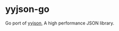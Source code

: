 # yyjson-go

Go port of [yyjson](https://github.com/ibireme/yyjson), A high performance JSON library.
